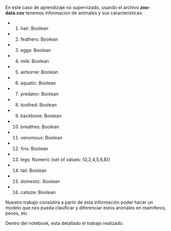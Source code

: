 En este caso de aprendizaje no supervizado, usando el archivo **zoo-data.csv** tenemos informacion de animales y sus caracteristicas:

   * 1. hair: Boolean
   * 2. feathers: Boolean
   * 3. eggs: Boolean
   * 4. milk: Boolean
   * 5. airborne: Boolean
   * 6. aquatic: Boolean
   * 7. predator: Boolean
   * 8. toothed: Boolean
   * 9. backbone: Boolean
   * 10. breathes: Boolean
   * 11. venomous: Boolean
   * 12. fins: Boolean
   * 13. legs: Numeric (set of values: {0,2,4,5,6,8})
   * 14. tail: Boolean
   * 15. domestic: Boolean
   * 16. catsize: Boolean
    

  Nuestro trabajo consistira a partir de esta información poder hacer un modelo que nos pueda clasificar y diferenciar estos animales en mamiferos, peces, etc.

Dentro del notebook, esta detallado el trabajo realizado.
